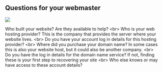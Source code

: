 
## Questions for your webmaster

![](recap.png)

Who built your website? Are they available to help?
&lt;br&gt;
Who is your web hosting provider? This is the company that provides the server where your website lives.
&lt;br&gt;
Do you have your account log in details for this hosting provider?
&lt;br&gt;
Where did you purchase your domain name? In some cases this is also your website host, but it could also be another company.
&lt;br&gt;
Do you have the log in details for the domain name service? If not, finding these is your first step to recovering your site
&lt;br&gt;
Who else knows or may have access to these account details?
